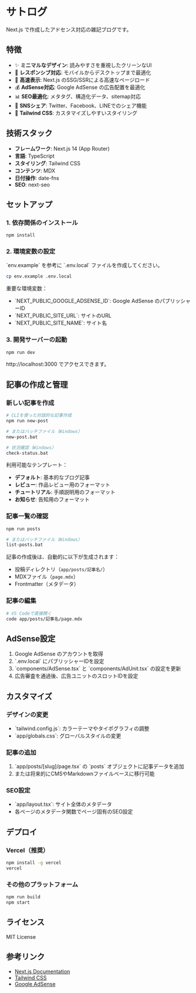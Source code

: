 # サトログ

Next.js で作成したアドセンス対応の雑記ブログです。

## 特徴

- ✨ **ミニマルなデザイン**: 読みやすさを重視したクリーンなUI
- 📱 **レスポンシブ対応**: モバイルからデスクトップまで最適化
- 🚀 **高速表示**: Next.js のSSG/SSRによる高速なページロード
- 💰 **AdSense対応**: Google AdSense の広告配置を最適化
- 📊 **SEO最適化**: メタタグ、構造化データ、sitemap対応
- 📱 **SNSシェア**: Twitter、Facebook、LINEでのシェア機能
- 🎨 **Tailwind CSS**: カスタマイズしやすいスタイリング

## 技術スタック

- **フレームワーク**: Next.js 14 (App Router)
- **言語**: TypeScript
- **スタイリング**: Tailwind CSS
- **コンテンツ**: MDX
- **日付操作**: date-fns
- **SEO**: next-seo

## セットアップ

### 1. 依存関係のインストール

```bash
npm install
```

### 2. 環境変数の設定

\`env.example\` を参考に \`.env.local\` ファイルを作成してください。

```bash
cp env.example .env.local
```

重要な環境変数：
- \`NEXT_PUBLIC_GOOGLE_ADSENSE_ID\`: Google AdSense のパブリッシャーID
- \`NEXT_PUBLIC_SITE_URL\`: サイトのURL
- \`NEXT_PUBLIC_SITE_NAME\`: サイト名

### 3. 開発サーバーの起動

```bash
npm run dev
```

http://localhost:3000 でアクセスできます。

## 記事の作成と管理

### 新しい記事を作成

```bash
# CLIを使った対話的な記事作成
npm run new-post

# またはバッチファイル（Windows）
new-post.bat

# 状況確認（Windows）
check-status.bat
```

利用可能なテンプレート：
- **デフォルト**: 基本的なブログ記事
- **レビュー**: 作品レビュー用のフォーマット
- **チュートリアル**: 手順説明用のフォーマット  
- **お知らせ**: 告知用のフォーマット

### 記事一覧の確認

```bash
npm run posts

# またはバッチファイル（Windows）
list-posts.bat
```

記事の作成後は、自動的に以下が生成されます：
- 投稿ディレクトリ（`app/posts/記事名/`）
- MDXファイル（`page.mdx`）
- Frontmatter（メタデータ）

### 記事の編集

```bash
# VS Codeで直接開く
code app/posts/記事名/page.mdx
```

## AdSense設定

1. Google AdSense のアカウントを取得
2. \`.env.local\` にパブリッシャーIDを設定
3. \`components/AdSense.tsx\` と \`components/AdUnit.tsx\` の設定を更新
4. 広告審査を通過後、広告ユニットのスロットIDを設定

## カスタマイズ

### デザインの変更

- \`tailwind.config.js\`: カラーテーマやタイポグラフィの調整
- \`app/globals.css\`: グローバルスタイルの変更

### 記事の追加

1. \`app/posts/[slug]/page.tsx\` の \`posts\` オブジェクトに記事データを追加
2. または将来的にCMSやMarkdownファイルベースに移行可能

### SEO設定

- \`app/layout.tsx\`: サイト全体のメタデータ
- 各ページのメタデータ関数でページ固有のSEO設定

## デプロイ

### Vercel（推奨）

```bash
npm install -g vercel
vercel
```

### その他のプラットフォーム

```bash
npm run build
npm start
```

## ライセンス

MIT License

## 参考リンク

- [Next.js Documentation](https://nextjs.org/docs)
- [Tailwind CSS](https://tailwindcss.com/)
- [Google AdSense](https://www.google.com/adsense/) 